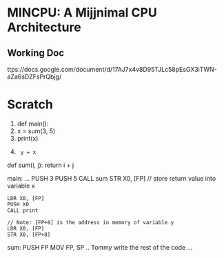 # MINCPU: A Mijjnimal CPU Architecture


## Working Doc
ttps://docs.google.com/document/d/17AJ7x4v8D95TJLc58pEsGX3iTWN-aZa6sDZFsPrQbjg/


# Scratch

1. def main():
2. 	x = sum(3, 5)
3.	print(x)
4.      y = x

def sum(i, j):
	return i + j






main:
    ...
    PUSH 3
    PUSH 5
    CALL sum
    STR X0, [FP] // store return value into variable x

    LDR X0, [FP]
    PUSH X0
    CALL print

    // Note: [FP+8] is the address in memory of variable y
    LDR X0, [FP]
    STR X0, [FP+8]

sum:
   PUSH FP
   MOV FP, SP
   .. Tommy write the rest of the code ...


